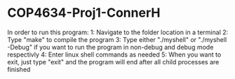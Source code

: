 # COP4634-Proj1-ConnerH

In order to run this program:
	1: Navigate to the folder location in a terminal
	2: Type "make" to compile the program
	3: Type either "./myshell" or "./myshell -Debug" if you want to run the program in non-debug and debug mode respectivly
	4: Enter linux shell commands as needed
	5: When you want to exit, just type "exit" and the program will end after all child processes are finished
